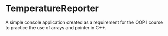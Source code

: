 # TemperatureReporter
A simple console application created as a requirement for the OOP I course to practice the use of arrays and pointer in C++. 
